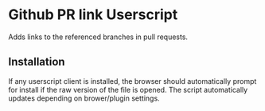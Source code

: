 # Github PR link Userscript

Adds links to the referenced branches in pull requests.

## Installation

If any userscript client is installed, the browser should automatically prompt for install if the raw version of the file is opened.
The script automatically updates depending on brower/plugin settings.
